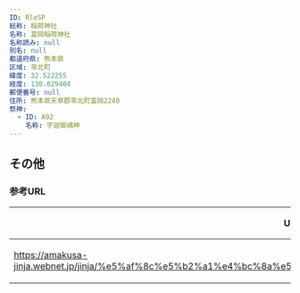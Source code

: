 ```yaml
---
ID: RleSP
総称: 稲荷神社
名称: 富岡稲荷神社
名称読み: null
別名: null
都道府県: 熊本県
区域: 苓北町
緯度: 32.522255
経度: 130.029404
郵便番号: null
住所: 熊本県天草郡苓北町富岡2240
祭神:
  - ID: A92
    名称: 宇迦御魂神
---
```


## その他

### 参考URL

| URL                                                                                                             | 説明   |
| --------------------------------------------------------------------------------------------------------------- | ------ |
| https://amakusa-jinja.webnet.jp/jinja/%e5%af%8c%e5%b2%a1%e4%bc%8a%e5%bc%89%e9%82%a3%e4%bc%8e%e7%a5%9e%e7%a4%be/ | 神社庁 |
